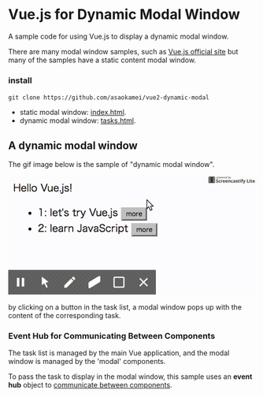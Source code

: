 Vue.js for Dynamic Modal Window
===============================

A sample code for using Vue.js to display a dynamic modal window.

There are many modal window samples, such as [Vue.js official site]() 
but many of the samples have a static content modal window.

### install

```
git clone https://github.com/asaokamei/vue2-dynamic-modal
```

* static modal window: [index.html](index.html).
* dynamic modal window: [tasks.html](tasks.html).


A dynamic modal window
----------------------

The gif image below is the sample of "dynamic modal window".

![sample](dynamic-modal.gif)

by clicking on a button in the task list, a modal window pops up 
with the content of the corresponding task. 


### Event Hub for Communicating Between Components

The task list is managed by the main Vue application, and 
the modal window is managed by the 'modal' components. 

To pass the task to display in the modal window, 
this sample uses an **event hub** object to 
[communicate between components](https://vuejs.org/v2/guide/migration.html#dispatch-and-broadcast-replaced). 


